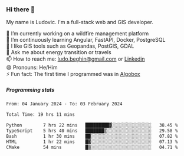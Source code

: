 ### Hi there 👋

My name is Ludovic. I'm a full-stack web and GIS developer.

 🔭 I’m currently working on a wildfire management platform<br/>
 🌱 I’m continuously learning Angular, FastAPI, Docker, PostgreSQL<br/>
 👯 I like GIS tools such as Geopandas, PostGIS, GDAL<br/>
 💬 Ask me about energy transition or travels<br/>
 📫 How to reach me: ludo.beghin@gmail.com or [Linkedin](https://www.linkedin.com/in/ludovic-beghin/)<br/>
 😄 Pronouns: He/Him<br/>
 ⚡ Fun fact: The first time I programmed was in [Algobox](https://fr.wikipedia.org/wiki/Algobox)<br/>

##### Programming stats
<!--START_SECTION:waka-->

```txt
From: 04 January 2024 - To: 03 February 2024

Total Time: 19 hrs 11 mins

Python        7 hrs 22 mins   █████████▓░░░░░░░░░░░░░░░   38.45 %
TypeScript    5 hrs 40 mins   ███████▒░░░░░░░░░░░░░░░░░   29.58 %
Bash          1 hr 30 mins    ██░░░░░░░░░░░░░░░░░░░░░░░   07.82 %
HTML          1 hr 22 mins    █▓░░░░░░░░░░░░░░░░░░░░░░░   07.13 %
CMake         54 mins         █▒░░░░░░░░░░░░░░░░░░░░░░░   04.71 %
```

<!--END_SECTION:waka-->
